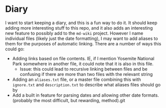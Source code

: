 # Diary

I want to start keeping a diary, and this is a fun way to do it. It should keep adding more interesting stuff to this repo, and it also adds an interesting new feature to possibly add to the `md-wiki` project. However I name individual files (likely just the date formatting), I may want to add aliases to them for the purposes of automatic linking. There are a number of ways this could go:

* Adding links based on file contents. IE, if I mention Yosemite National Park somewhere in another file, it could note that it is also in this file.
    * Issue: this could lead to recursive linking between files and be confusing if there are more than two files with the relevant string
* Adding an `aliases.txt` file, or a master file combining this with `ignore.txt` and `description.txt` to describe what aliases files should go by
* Add a built in feature for parsing dates and allowing other date formats. (probably the most difficult, but rewarding, method).git 